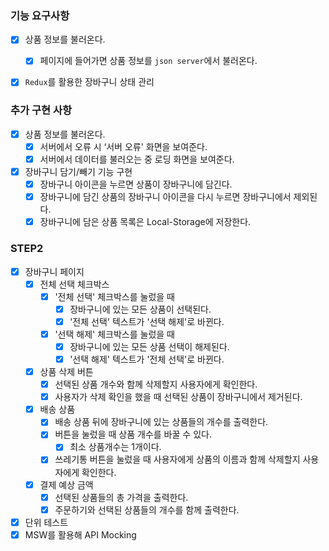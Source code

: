 ### 기능 요구사항

- [x] 상품 정보를 불러온다.

  - [x] 페이지에 들어가면 상품 정보를 `json server`에서 불러온다.

- [x] `Redux`를 활용한 장바구니 상태 관리

### 추가 구현 사항

- [x] 상품 정보를 불러온다.
  - [x] 서버에서 오류 시 ‘서버 오류' 화면을 보여준다.
  - [x] 서버에서 데이터를 불러오는 중 로딩 화면을 보여준다.
- [x] 장바구니 담기/빼기 기능 구현
  - [x] 장바구니 아이콘을 누르면 상품이 장바구니에 담긴다.
  - [x] 장바구니에 담긴 상품의 장바구니 아이콘을 다시 누르면 장바구니에서 제외된다.
  - [x] 장바구니에 담은 상품 목록은 Local-Storage에 저장한다.

### STEP2

- [x] 장바구니 페이지
  - [x] 전체 선택 체크박스
    - [x] '전체 선택' 체크박스를 눌렀을 때
      - [x] 장바구니에 있는 모든 상품이 선택된다.
      - [x] '전체 선택' 텍스트가 '선택 해제'로 바뀐다.
    - [x] '선택 해제' 체크박스를 눌렀을 때
      - [x] 장바구니에 있는 모든 상품 선택이 해제된다.
      - [x] '선택 해제' 텍스트가 '전체 선택'로 바뀐다.
  - [x] 상품 삭제 버튼
    - [x] 선택된 상품 개수와 함께 삭제할지 사용자에게 확인한다.
    - [x] 사용자가 삭제 확인을 했을 때 선택된 상품이 장바구니에서 제거된다.
  - [x] 배송 상품
    - [x] 배송 상품 뒤에 장바구니에 있는 상품들의 개수를 출력한다.
    - [x] 버튼을 눌렀을 때 상품 개수를 바꿀 수 있다.
      - [x] 최소 상품개수는 1개이다.
    - [x] 쓰레기통 버튼을 눌렀을 때 사용자에게 상품의 이름과 함께 삭제할지 사용자에게 확인한다.
  - [x] 결제 예상 금액
    - [x] 선택된 상품들의 총 가격을 출력한다.
    - [x] 주문하기와 선택된 상품들의 개수를 함께 출력한다.
- [x] 단위 테스트
- [x] MSW를 활용해 API Mocking
